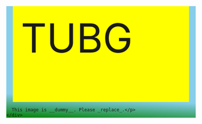 <div class="jumbotron" style="background: linear-gradient(183deg, skyblue 80%, green) center no-repeat; background-size: cover; ">
  <div class="container-fluid text-center">
    <div style="font-size: 80pt; background: yellow; color: carmine; width: 4em; height: 2em; padding: 0.2em; position: relative; left: 50%; transform: translateX(-50%)">TUBG</div>
      
      This image is __dummy__. Please _replace_.</p>
    </div>
</div>
